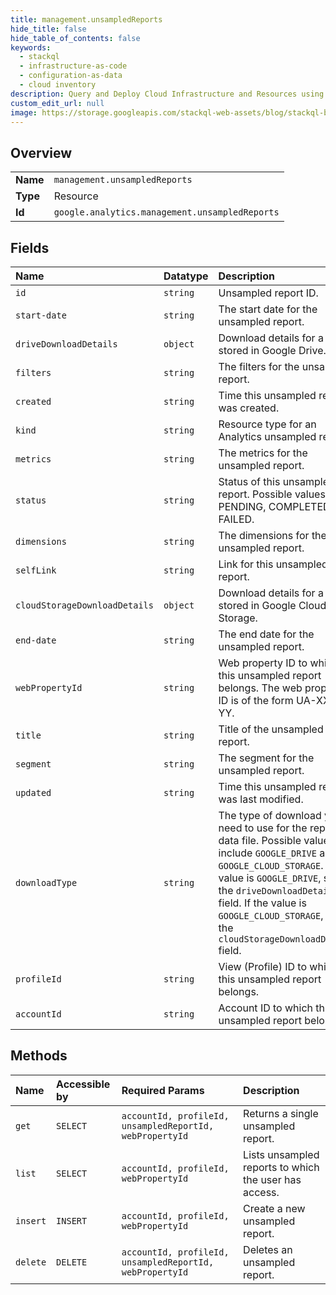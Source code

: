 ```yaml
---
title: management.unsampledReports
hide_title: false
hide_table_of_contents: false
keywords:
  - stackql
  - infrastructure-as-code
  - configuration-as-data
  - cloud inventory
description: Query and Deploy Cloud Infrastructure and Resources using SQL
custom_edit_url: null
image: https://storage.googleapis.com/stackql-web-assets/blog/stackql-blog-post-featured-image.png
---
```

  
    

## Overview
<table><tbody>
<tr><td><b>Name</b></td><td><code>management.unsampledReports</code></td></tr>
<tr><td><b>Type</b></td><td>Resource</td></tr>
<tr><td><b>Id</b></td><td><code>google.analytics.management.unsampledReports</code></td></tr>
</tbody></table>

## Fields
| Name | Datatype | Description |
|:-----|:---------|:------------|
| `id` | `string` | Unsampled report ID. |
| `start-date` | `string` | The start date for the unsampled report. |
| `driveDownloadDetails` | `object` | Download details for a file stored in Google Drive. |
| `filters` | `string` | The filters for the unsampled report. |
| `created` | `string` | Time this unsampled report was created. |
| `kind` | `string` | Resource type for an Analytics unsampled report. |
| `metrics` | `string` | The metrics for the unsampled report. |
| `status` | `string` | Status of this unsampled report. Possible values are PENDING, COMPLETED, or FAILED. |
| `dimensions` | `string` | The dimensions for the unsampled report. |
| `selfLink` | `string` | Link for this unsampled report. |
| `cloudStorageDownloadDetails` | `object` | Download details for a file stored in Google Cloud Storage. |
| `end-date` | `string` | The end date for the unsampled report. |
| `webPropertyId` | `string` | Web property ID to which this unsampled report belongs. The web property ID is of the form UA-XXXXX-YY. |
| `title` | `string` | Title of the unsampled report. |
| `segment` | `string` | The segment for the unsampled report. |
| `updated` | `string` | Time this unsampled report was last modified. |
| `downloadType` | `string` | The type of download you need to use for the report data file. Possible values include `GOOGLE_DRIVE` and `GOOGLE_CLOUD_STORAGE`. If the value is `GOOGLE_DRIVE`, see the `driveDownloadDetails` field. If the value is `GOOGLE_CLOUD_STORAGE`, see the `cloudStorageDownloadDetails` field. |
| `profileId` | `string` | View (Profile) ID to which this unsampled report belongs. |
| `accountId` | `string` | Account ID to which this unsampled report belongs. |
## Methods
| Name | Accessible by | Required Params | Description |
|:-----|:--------------|:----------------|:------------|
| `get` | `SELECT` | `accountId, profileId, unsampledReportId, webPropertyId` | Returns a single unsampled report. |
| `list` | `SELECT` | `accountId, profileId, webPropertyId` | Lists unsampled reports to which the user has access. |
| `insert` | `INSERT` | `accountId, profileId, webPropertyId` | Create a new unsampled report. |
| `delete` | `DELETE` | `accountId, profileId, unsampledReportId, webPropertyId` | Deletes an unsampled report. |
